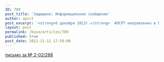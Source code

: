 ```yaml
---
ID: 789
post_title: 'Защищено: Информационное сообщение'
author: apsrt
post_excerpt: '<strong>6 декабря 2012г.</strong>  АПСРТ направленно в Минтранс России письмо за №2-02/288 с предложениями в проект постановления Правительства РФ по установлению критериев отчуждения из государственной собственности портовых гидротехнических сооружений и другого имущества.'
layout: post
permalink: /base/articles/789
published: true
post_date: 2012-12-12 17:59:00
---
```

<a href="http://www.apsrt.ru/docs/aris22.doc"><span style="text-decoration:underline;">письмо за № 2-02/288</span></a>